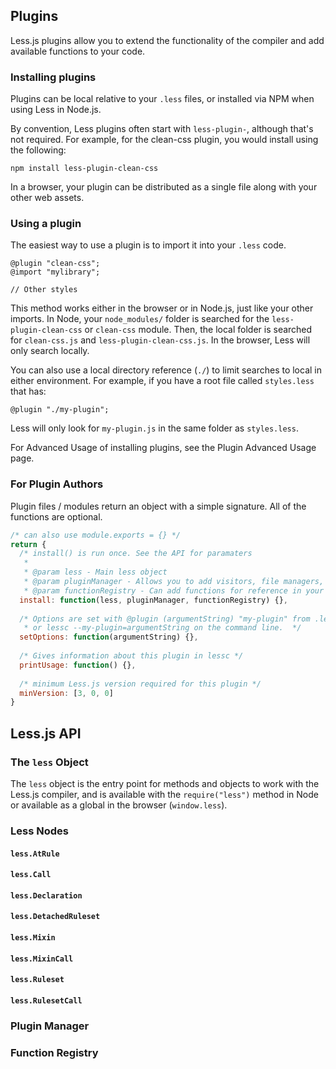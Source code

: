 ## Plugins

Less.js plugins allow you to extend the functionality of the compiler and add available functions to your code.

### Installing plugins

Plugins can be local relative to your `.less` files, or installed via NPM when using Less in Node.js.

By convention, Less plugins often start with `less-plugin-`, although that's not required. For example, for the clean-css plugin, you would install using the following:
```
npm install less-plugin-clean-css
```
In a browser, your plugin can be distributed as a single file along with your other web assets.

### Using a plugin

The easiest way to use a plugin is to import it into your `.less` code.
```less
@plugin "clean-css";
@import "mylibrary";

// Other styles
```
This method works either in the browser or in Node.js, just like your other imports. In Node, your `node_modules/` folder is searched for the `less-plugin-clean-css` or `clean-css` module. Then, the local folder is searched for `clean-css.js` and `less-plugin-clean-css.js`. In the browser, Less will only search locally.

You can also use a local directory reference (`./`) to limit searches to local in either environment. For example, if you have a root file called `styles.less` that has:
```less
@plugin "./my-plugin";
```
Less will only look for `my-plugin.js` in the same folder as `styles.less`.

For Advanced Usage of installing plugins, see the Plugin Advanced Usage page.

### For Plugin Authors

Plugin files / modules return an object with a simple signature. All of the functions are optional.

```js
/* can also use module.exports = {} */
return {   
  /* install() is run once. See the API for paramaters
   * 
   * @param less - Main less object
   * @param pluginManager - Allows you to add visitors, file managers, and post processors
   * @param functionRegistry - Can add functions for reference in your .less files  */
  install: function(less, pluginManager, functionRegistry) {},
  
  /* Options are set with @plugin (argumentString) "my-plugin" from .less files, 
   * or lessc --my-plugin=argumentString on the command line.  */
  setOptions: function(argumentString) {},
  
  /* Gives information about this plugin in lessc */
  printUsage: function() {},
  
  /* minimum Less.js version required for this plugin */
  minVersion: [3, 0, 0]
}
```

## Less.js API

### The `less` Object

The `less` object is the entry point for methods and objects to work with the Less.js compiler, and is available with the `require("less")` method in Node or available as a global in the browser (`window.less`).

### Less Nodes

#### `less.AtRule`

#### `less.Call`

#### `less.Declaration`

#### `less.DetachedRuleset`

#### `less.Mixin`

#### `less.MixinCall`

#### `less.Ruleset`

#### `less.RulesetCall`

### Plugin Manager

### Function Registry
